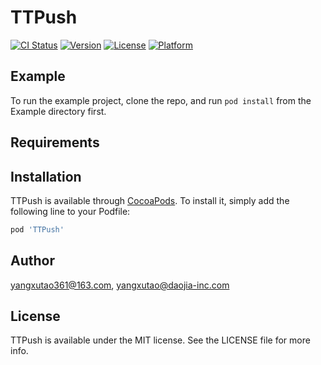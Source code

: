 # TTPush

[![CI Status](https://img.shields.io/travis/yangxutao361@163.com/TTPush.svg?style=flat)](https://travis-ci.org/yangxutao361@163.com/TTPush)
[![Version](https://img.shields.io/cocoapods/v/TTPush.svg?style=flat)](https://cocoapods.org/pods/TTPush)
[![License](https://img.shields.io/cocoapods/l/TTPush.svg?style=flat)](https://cocoapods.org/pods/TTPush)
[![Platform](https://img.shields.io/cocoapods/p/TTPush.svg?style=flat)](https://cocoapods.org/pods/TTPush)

## Example

To run the example project, clone the repo, and run `pod install` from the Example directory first.

## Requirements

## Installation

TTPush is available through [CocoaPods](https://cocoapods.org). To install
it, simply add the following line to your Podfile:

```ruby
pod 'TTPush'
```

## Author

yangxutao361@163.com, yangxutao@daojia-inc.com

## License

TTPush is available under the MIT license. See the LICENSE file for more info.
